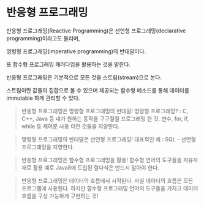 # 반응형 프로그래밍

반응형 프로그래밍(Reactive Programming)은 선언형 프로그래밍(declarative programming)이라고도 불리며, 

명령형 프로그래밍(imperative programming)의 반대말이다. 

또 함수형 프로그래밍 패러다임을 활용하는 것을 말한다. 



반응형 프로그래밍은 기본적으로 모든 것을 스트림(stream)으로 본다. 

스트림이란 값들의 집합으로 볼 수 있으며 제공되는 함수형 메소드를 통해 데이터를 immutable 하게 관리할 수 있다.





> 반응형 프로그래밍은 명령형 프로그래밍의 반대말!
    명령형 프로그래밍? : C, C++, Java 등 
    내가 원하는 동작을 구구절절 프로그래밍 한 것.
    변수, for, if, while 등 제어문 사용
    이런 것들을 지양한다.

> 명령형 프로그래밍의 반대말은 선언형 프로그래밍!
    대표적인 예 : SQL - 선언형 프로그래밍을 지향한다.



> 반응형 프로그래밍은 함수형 프로그래밍을 활용!
    함수형 언어의 도구들을 자유자재로 활용
    예로 Java8에 도입된 람다식은 반드시 알아야 한다.


> 반응형 프로그래밍은 데이터의 흐름에서 시작된다.
    사실 데이터의 흐름은 모든 프로그램에 사용된다.
    하지만 함수형 프로그래밍 언어의 도구들을 가지고 데이터 흐름을
    구성 가능하게 구현하는 것!